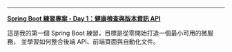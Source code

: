 ---

**[Spring Boot 練習專案 - Day 1：健康檢查與版本資訊 API](https://github.com/PengWorks1114/Spring_Boot_Practice/tree/master/01.health-info-service/health-info-service)**

這是我的第一個 Spring Boot 練習，目標是從零開始打造一個最小可用的微服務，
並學習如何整合後端 API、前端頁面與自動化文件。
